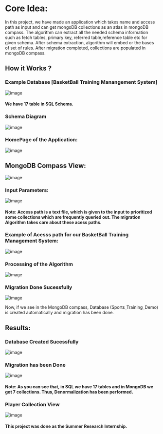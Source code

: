 
# Core Idea:
In this project, we have made an application which takes name and access path as input and can get mongoDB collections as an atlas in mongoDB compass. The algorithm can extract all the needed schema information such as fetch tables, primary key, referred table,reference table etc for given schema. After schema extraction, algorithm will embed or the bases of set of rules. After migration completed, collections are populated in mongoDB compass.
 
 
## How it Works ?

### Example Database  [BasketBall Training Manangement System] 
![image](https://user-images.githubusercontent.com/58663029/176962556-5141254e-7265-4717-b614-725eda6a5b98.png)


#### We have 17 table in SQL Schema.

### Schema Diagram

![image](https://user-images.githubusercontent.com/58663029/176962667-bf4f4f28-8a2c-4e9c-ad99-97ab417d7bb0.png)


### HomePage of the Application:

![image](https://user-images.githubusercontent.com/58663029/176962810-8b156f9f-a781-4ca4-8c93-303b9019dffe.png)


## MongoDB Compass View:
![image](https://user-images.githubusercontent.com/58663029/176962890-6f49f266-920c-4c60-aea3-baffdbc999b2.png)


### Input Parameters:
 
 ![image](https://user-images.githubusercontent.com/58663029/176963225-fd2a0eb0-e188-4e96-aa98-ff02b6c7f1b4.png)
 
 
 #### Note: Access path is a text file, which is given to the input to prioritized some collections which are frequently queried out. The migration Algorithm takes care about these acess paths.
 
### Example of Acesss path for our BasketBall Training Management System:

![image](https://user-images.githubusercontent.com/58663029/176963591-0eb75e2a-2b98-4fda-84cc-0525906e03c7.png)



### Processing of the Algorithm

![image](https://user-images.githubusercontent.com/58663029/176963662-388f91c6-1191-4bc8-bbb1-bfb83cc7b63d.png)



### Migration Done Sucessfully

![image](https://user-images.githubusercontent.com/58663029/176963697-7d83bb4d-3764-4896-af84-ec8cb4a25a53.png)

Now, if we see in the MongoDB compass, Database (Sports_Training_Demo) is created automatically and migration has been done.


## Results:

### Database Created Sucessfully

![image](https://user-images.githubusercontent.com/58663029/176963965-0871c651-68fc-4313-9301-a5403eebb73a.png)

### Migration has been Done

![image](https://user-images.githubusercontent.com/58663029/176964045-6b10cb17-8542-4a96-a336-5dde3d54435d.png)

#### Note: As you can see that, in SQL we have 17 tables and in MongoDB we got 7 collections. Thus, Denormalization has been performed.

### Player Collection View

![image](https://user-images.githubusercontent.com/58663029/176964225-4f98968c-db0f-4113-8838-2604c7c0b599.png)


#### This project was done as the Summer Research Internship.


